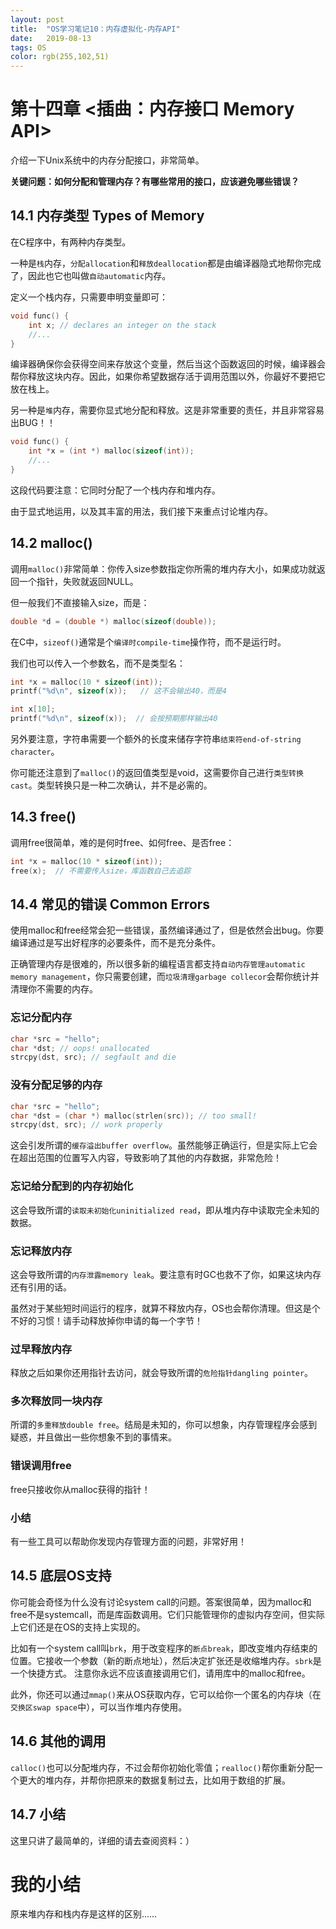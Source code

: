 ```yaml
---
layout: post
title:  "OS学习笔记10：内存虚拟化-内存API"
date:   2019-08-13
tags: OS
color: rgb(255,102,51)
---
```


> 

# 第十四章 <插曲：内存接口 Memory API>

介绍一下Unix系统中的内存分配接口，非常简单。

**关键问题：如何分配和管理内存？有哪些常用的接口，应该避免哪些错误？**

## 14.1 内存类型 Types of Memory

在C程序中，有两种内存类型。

一种是`栈`内存，`分配allocation`和`释放deallocation`都是由编译器隐式地帮你完成了，因此也它也叫做`自动automatic`内存。

定义一个栈内存，只需要申明变量即可：

```c
void func() {
    int x; // declares an integer on the stack
    //...
}
```

编译器确保你会获得空间来存放这个变量，然后当这个函数返回的时候，编译器会帮你释放这块内存。因此，如果你希望数据存活于调用范围以外，你最好不要把它放在栈上。

另一种是`堆`内存，需要你显式地分配和释放。这是非常重要的责任，并且非常容易出BUG！！

```c
void func() {
    int *x = (int *) malloc(sizeof(int));
    //...
}
```

这段代码要注意：它同时分配了一个栈内存和堆内存。

由于显式地运用，以及其丰富的用法，我们接下来重点讨论堆内存。

## 14.2 malloc()

调用`malloc()`非常简单：你传入size参数指定你所需的堆内存大小，如果成功就返回一个指针，失败就返回NULL。

但一般我们不直接输入size，而是：

```c
double *d = (double *) malloc(sizeof(double));
```

在C中，`sizeof()`通常是个`编译时compile-time`操作符，而不是运行时。

我们也可以传入一个参数名，而不是类型名：

```c
int *x = malloc(10 * sizeof(int));
printf("%d\n", sizeof(x));   // 这不会输出40，而是4
```

```c
int x[10];
printf("%d\n", sizeof(x));  // 会按预期那样输出40
```

另外要注意，字符串需要一个额外的长度来储存字符串`结束符end-of-string character`。

你可能还注意到了`malloc()`的返回值类型是void，这需要你自己进行`类型转换cast`。类型转换只是一种二次确认，并不是必需的。

## 14.3 free()

调用free很简单，难的是何时free、如何free、是否free：

```c
int *x = malloc(10 * sizeof(int));
free(x);  // 不需要传入size，库函数自己去追踪
```

## 14.4 常见的错误 Common Errors

使用malloc和free经常会犯一些错误，虽然编译通过了，但是依然会出bug。你要编译通过是写出好程序的必要条件，而不是充分条件。

正确管理内存是很难的，所以很多新的编程语言都支持`自动内存管理automatic memory management`，你只需要创建，而`垃圾清理garbage collecor`会帮你统计并清理你不需要的内存。

### 忘记分配内存

```c
char *src = "hello";
char *dst; // oops! unallocated
strcpy(dst, src); // segfault and die
```

### 没有分配足够的内存

```c
char *src = "hello";
char *dst = (char *) malloc(strlen(src)); // too small!
strcpy(dst, src); // work properly
```

这会引发所谓的`缓存溢出buffer overflow`。虽然能够正确运行，但是实际上它会在超出范围的位置写入内容，导致影响了其他的内存数据，非常危险！

### 忘记给分配到的内存初始化

这会导致所谓的`读取未初始化uninitialized read`，即从堆内存中读取完全未知的数据。

### 忘记释放内存

这会导致所谓的`内存泄露memory leak`。要注意有时GC也救不了你，如果这块内存还有引用的话。

虽然对于某些短时间运行的程序，就算不释放内存，OS也会帮你清理。但这是个不好的习惯！请手动释放掉你申请的每一个字节！

### 过早释放内存

释放之后如果你还用指针去访问，就会导致所谓的`危险指针dangling pointer`。

### 多次释放同一块内存

所谓的`多重释放double free`。结局是未知的，你可以想象，内存管理程序会感到疑惑，并且做出一些你想象不到的事情来。

### 错误调用free

free只接收你从malloc获得的指针！

### 小结

有一些工具可以帮助你发现内存管理方面的问题，非常好用！

## 14.5 底层OS支持

你可能会奇怪为什么没有讨论system call的问题。答案很简单，因为malloc和free不是systemcall，而是库函数调用。它们只能管理你的虚拟内存空间，但实际上它们还是在OS的支持上实现的。

比如有一个system call叫`brk`，用于改变程序的`断点break`，即改变堆内存结束的位置。它接收一个参数（新的断点地址），然后决定扩张还是收缩堆内存。`sbrk`是一个快捷方式。
注意你永远不应该直接调用它们，请用库中的malloc和free。

此外，你还可以通过`mmap()`来从OS获取内存，它可以给你一个匿名的内存块（在`交换区swap space`中），可以当作堆内存使用。

## 14.6 其他的调用

`calloc()`也可以分配堆内存，不过会帮你初始化零值；`realloc()`帮你重新分配一个更大的堆内存，并帮你把原来的数据复制过去，比如用于数组的扩展。

## 14.7 小结

这里只讲了最简单的，详细的请去查阅资料：）

# 我的小结

原来堆内存和栈内存是这样的区别……
